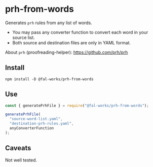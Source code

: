 # prh-from-words

Generates `prh` rules from any list of words.

- You may pass any converter function to convert each word in your source list.
- Both source and destination files are only in YAML format.

About `prh` (proofreading-helper): <https://github.com/prh/prh>


## Install

```text
npm install -D @fal-works/prh-from-words
```

## Use

```js
const { generatePrhFile } = require("@fal-works/prh-from-words");

generatePrhFile(
  "source-word-list.yaml",
  "destination-prh-rules.yaml",
  anyConverterFunction
);
```

## Caveats

Not well tested.
